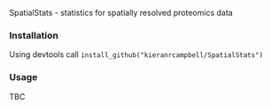 SpatialStats - statistics for spatially resolved proteomics data

### Installation

Using devtools call `install_github("kieranrcampbell/SpatialStats")`

### Usage

TBC

